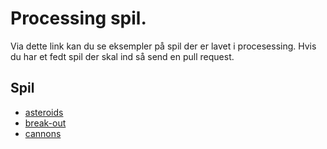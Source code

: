 <link id="linkstyle" rel="stylesheet" href="../foghorn.css">
<meta http-equiv="Content-Type" content="text/html;charset=UTF-8">

# Processing spil.

Via dette link kan du se eksempler på spil der er lavet i procesessing.
Hvis du har et fedt spil der skal ind så send en pull request.

## Spil
* [asteroids](spil/asteroids/index.html)
* [break-out](spil/break-out/index.html)
* [cannons](spil/cannons/index.html)
